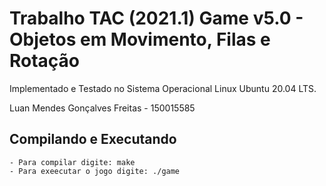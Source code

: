 # Trabalho TAC (2021.1) Game v5.0 - Objetos em Movimento, Filas e Rotação

Implementado e Testado no Sistema Operacional Linux Ubuntu 20.04 LTS.

Luan Mendes Gonçalves Freitas - 150015585

## Compilando e Executando

	- Para compilar digite: make
	- Para exeecutar o jogo digite: ./game